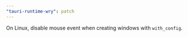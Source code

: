 ```yaml
---
"tauri-runtime-wry": patch
---
```


On Linux, disable mouse event when creating windows with `with_config`.

